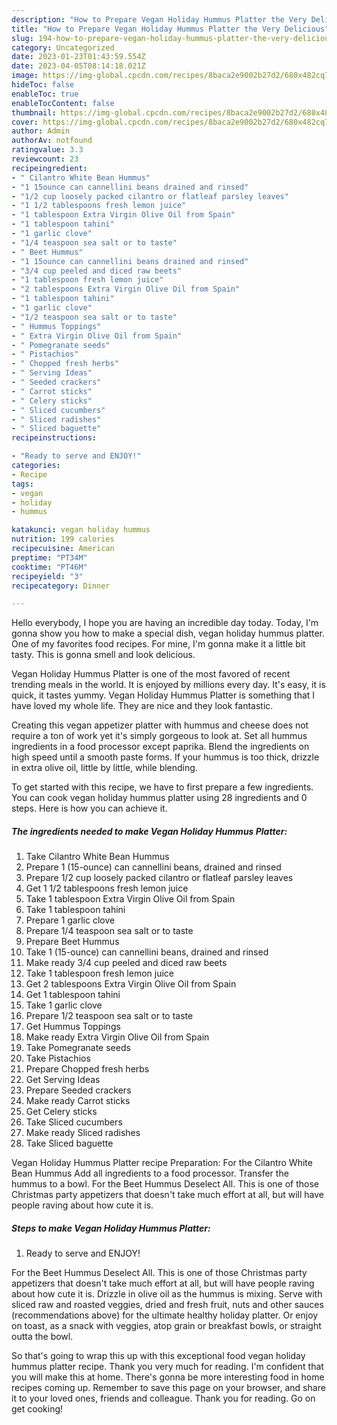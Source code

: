 ```yaml
---
description: "How to Prepare Vegan Holiday Hummus Platter the Very Delicious"
title: "How to Prepare Vegan Holiday Hummus Platter the Very Delicious"
slug: 194-how-to-prepare-vegan-holiday-hummus-platter-the-very-delicious
category: Uncategorized
date: 2023-01-23T01:43:59.554Z
date: 2023-04-05T08:14:18.021Z
image: https://img-global.cpcdn.com/recipes/8baca2e9002b27d2/680x482cq70/vegan-holiday-hummus-platter-recipe-main-photo.jpg
hideToc: false
enableToc: true
enableTocContent: false
thumbnail: https://img-global.cpcdn.com/recipes/8baca2e9002b27d2/680x482cq70/vegan-holiday-hummus-platter-recipe-main-photo.jpg
cover: https://img-global.cpcdn.com/recipes/8baca2e9002b27d2/680x482cq70/vegan-holiday-hummus-platter-recipe-main-photo.jpg
author: Admin
authorAv: notfound
ratingvalue: 3.3
reviewcount: 23
recipeingredient:
- " Cilantro White Bean Hummus"
- "1 15ounce can cannellini beans drained and rinsed"
- "1/2 cup loosely packed cilantro or flatleaf parsley leaves"
- "1 1/2 tablespoons fresh lemon juice"
- "1 tablespoon Extra Virgin Olive Oil from Spain"
- "1 tablespoon tahini"
- "1 garlic clove"
- "1/4 teaspoon sea salt or to taste"
- " Beet Hummus"
- "1 15ounce can cannellini beans drained and rinsed"
- "3/4 cup peeled and diced raw beets"
- "1 tablespoon fresh lemon juice"
- "2 tablespoons Extra Virgin Olive Oil from Spain"
- "1 tablespoon tahini"
- "1 garlic clove"
- "1/2 teaspoon sea salt or to taste"
- " Hummus Toppings"
- " Extra Virgin Olive Oil from Spain"
- " Pomegranate seeds"
- " Pistachios"
- " Chopped fresh herbs"
- " Serving Ideas"
- " Seeded crackers"
- " Carrot sticks"
- " Celery sticks"
- " Sliced cucumbers"
- " Sliced radishes"
- " Sliced baguette"
recipeinstructions:

- "Ready to serve and ENJOY!"
categories:
- Recipe
tags:
- vegan
- holiday
- hummus

katakunci: vegan holiday hummus 
nutrition: 199 calories
recipecuisine: American
preptime: "PT34M"
cooktime: "PT46M"
recipeyield: "3"
recipecategory: Dinner

---
```



Hello everybody, I hope you are having an incredible day today. Today, I'm gonna show you how to make a special dish, vegan holiday hummus platter. One of my favorites food recipes. For mine, I'm gonna make it a little bit tasty. This is gonna smell and look delicious.

Vegan Holiday Hummus Platter is one of the most favored of recent trending meals in the world. It is enjoyed by millions every day. It's easy, it is quick, it tastes yummy. Vegan Holiday Hummus Platter is something that I have loved my whole life. They are nice and they look fantastic.

Creating this vegan appetizer platter with hummus and cheese does not require a ton of work yet it&#39;s simply gorgeous to look at. Set all hummus ingredients in a food processor except paprika. Blend the ingredients on high speed until a smooth paste forms. If your hummus is too thick, drizzle in extra olive oil, little by little, while blending.


To get started with this recipe, we have to first prepare a few ingredients. You can cook vegan holiday hummus platter using 28 ingredients and 0 steps. Here is how you can achieve it.

<!--inarticleads1-->

##### The ingredients needed to make Vegan Holiday Hummus Platter:

1. Take  Cilantro White Bean Hummus
1. Prepare 1 (15-ounce) can cannellini beans, drained and rinsed
1. Prepare 1/2 cup loosely packed cilantro or flatleaf parsley leaves
1. Get 1 1/2 tablespoons fresh lemon juice
1. Take 1 tablespoon Extra Virgin Olive Oil from Spain
1. Take 1 tablespoon tahini
1. Prepare 1 garlic clove
1. Prepare 1/4 teaspoon sea salt or to taste
1. Prepare  Beet Hummus
1. Take 1 (15-ounce) can cannellini beans, drained and rinsed
1. Make ready 3/4 cup peeled and diced raw beets
1. Take 1 tablespoon fresh lemon juice
1. Get 2 tablespoons Extra Virgin Olive Oil from Spain
1. Get 1 tablespoon tahini
1. Take 1 garlic clove
1. Prepare 1/2 teaspoon sea salt or to taste
1. Get  Hummus Toppings
1. Make ready  Extra Virgin Olive Oil from Spain
1. Take  Pomegranate seeds
1. Take  Pistachios
1. Prepare  Chopped fresh herbs
1. Get  Serving Ideas
1. Prepare  Seeded crackers
1. Make ready  Carrot sticks
1. Get  Celery sticks
1. Take  Sliced cucumbers
1. Make ready  Sliced radishes
1. Take  Sliced baguette


Vegan Holiday Hummus Platter recipe Preparation: For the Cilantro White Bean Hummus Add all ingredients to a food processor. Transfer the hummus to a bowl. For the Beet Hummus Deselect All. This is one of those Christmas party appetizers that doesn&#39;t take much effort at all, but will have people raving about how cute it is. 

<!--inarticleads2-->

##### Steps to make Vegan Holiday Hummus Platter:


1. Ready to serve and ENJOY!

For the Beet Hummus Deselect All. This is one of those Christmas party appetizers that doesn&#39;t take much effort at all, but will have people raving about how cute it is. Drizzle in olive oil as the hummus is mixing. Serve with sliced raw and roasted veggies, dried and fresh fruit, nuts and other sauces (recommendations above) for the ultimate healthy holiday platter. Or enjoy on toast, as a snack with veggies, atop grain or breakfast bowls, or straight outta the bowl. 

So that's going to wrap this up with this exceptional food vegan holiday hummus platter recipe. Thank you very much for reading. I'm confident that you will make this at home. There's gonna be more interesting food in home recipes coming up. Remember to save this page on your browser, and share it to your loved ones, friends and colleague. Thank you for reading. Go on get cooking!
